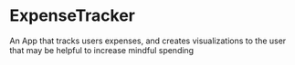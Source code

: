 # ExpenseTracker
An App that tracks users expenses, and creates visualizations to the user that may be helpful to increase mindful spending

